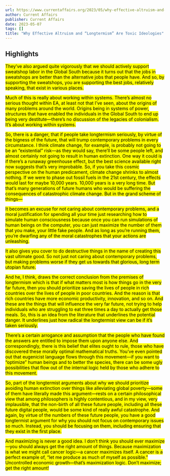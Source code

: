 ```yaml
---
url: https://www.currentaffairs.org/2023/05/why-effective-altruism-and-longtermism-are-toxic-ideologies/
author: Current Affairs
publisher: Current Affairs
date: 2023-05-07
tags: []
title: "Why Effective Altruism and “Longtermism” Are Toxic Ideologies"
---
```


## Highlights
<mark>They’ve also argued quite vigorously that we should actively support sweatshop labor in the Global South because it turns out that the jobs in sweatshops are better than the alternative jobs that people have. And so, by supporting the sweatshops, you are supporting the best jobs, relatively speaking, that exist in various places.</mark>

<mark>Much of this is really about working within systems. There’s almost no serious thought within EA, at least not that I’ve seen, about the origins of many problems around the world. Origins being in systems of power, structures that have enabled the individuals in the Global South to end up being very destitute—there’s no discussion of the legacies of colonialism. It’s about working within systems.</mark>

<mark>So, there is a danger, that if people take longtermism seriously, by virtue of the bigness of the future, that will trump contemporary problems in every circumstance. I think climate change, for example, is probably not going to be an “existential” risk—as they would say, there’ll be some people left, and almost certainly not going to result in human extinction. One way it could is if there’s a runaway greenhouse effect, but the best science available right now suggests that’s very improbable. So, if you take this cosmic perspective on the human predicament, climate change shrinks to almost nothing. If we were to phase out fossil fuels in the 21st century, the effects would last for maybe 10,000 years. 10,000 years is a very long time. But that’s many generations of future humans who would be suffering the consequences of catastrophic climate change. But in the grand scheme of things—</mark>

<mark>It becomes an excuse for not caring about contemporary problems, and a moral justification for spending all your time just researching how to simulate human consciousness because once you can run simulations of human beings on the computer, you can just maximize the number of them that you make, your little fake people. And as long as you’re running them, you’re dwarfing any of the moral catastrophes that your actions are unleashing.</mark>

<mark>It also gives you cover to do destructive things in the name of creating this vast ultimate good. So not just not caring about contemporary problems, but making problems worse if they get us towards that glorious, long term utopian future.</mark>

<mark>And he, I think, draws the correct conclusion from the premises of longtermism which is that if what matters most is how things go in the very far future, then you should prioritize saving the lives of people in rich countries over the lives of people in poor countries. And the reason is that rich countries have more economic productivity, innovation, and so on. And these are the things that will influence the very far future, not trying to help individuals who are struggling to eat three times a day to actually get those meals. So, this is an idea from the literature that underlines the potential danger. It underlines just how radical the longtermist view can be if it’s taken seriously.</mark>

<mark>There’s a certain arrogance and assumption that the people who have found the answers are entitled to impose them upon anyone else. And correspondingly, there is this belief that elites ought to rule, those who have discovered these morally optimal mathematical truths. You’ve even pointed out that eugenicist language flows through this movement—if you want to “optimize” human beings and to better the species, there can be some ugly possibilities that flow out of the internal logic held by those who adhere to this movement.</mark>

<mark>So, part of the longtermist arguments about why we should prioritize avoiding human extinction over things like alleviating global poverty—some of them have literally made this argument—rests on a certain philosophical view that among philosophers is highly contentious, and in my view, very implausible, that the non-birth of all these future people, including all these future digital people, would be some kind of really awful catastrophe. And again, by virtue of the numbers of these future people, you have a good longtermist argument for why you should not focus on contemporary issues so much. Instead, you should be focusing on them, including ensuring that they exist in the first place.</mark>

<mark>And maximizing is never a good idea. I don’t think you should ever maximize—you should always get the right amount of things. Because maximization is what we might call cancer logic—a cancer maximizes itself. A cancer is a perfect example of, “let me produce as much of myself as possible.” Uncontrolled economic growth—that’s maximization logic. Don’t maximize; get the right amount!</mark>